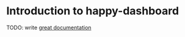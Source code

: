 # Introduction to happy-dashboard

TODO: write [great documentation](http://jacobian.org/writing/what-to-write/)
